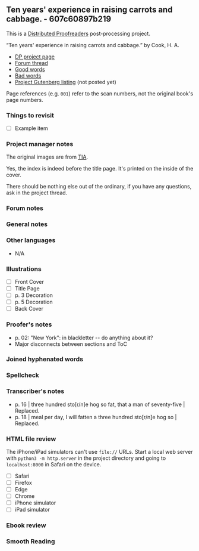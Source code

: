 ## Ten years' experience in raising carrots and cabbage. - 607c60897b219 ##

This is a [Distributed Proofreaders](http://www.pgdp.net/) post-processing project.

“Ten years' experience in raising carrots and cabbage.” by Cook, H. A.

* [DP project page](http://www.pgdp.net/c/project.php?id=projectID607c60897b219)
* [Forum thread](https://www.pgdp.net/phpBB3/viewtopic.php?t=80490)
* [Good words](good_words.txt)
* [Bad words](bad_words.txt)
* [Project Gutenberg listing]() (not posted yet)

Page references (e.g. `001`) refer to the scan numbers, not the original book's page numbers.

### Things to revisit ###

* [ ] Example item

### Project manager notes ###

The original images are from [TIA](https://archive.org/details/tenyearsexperien00cook/page/n1/mode/2up).

Yes, the index is indeed before the title page. It's printed on the inside of the cover.

There should be nothing else out of the ordinary, if you have any questions, ask in the project thread.



### Forum notes ###

### General notes ###

### Other languages ###

* N/A

### Illustrations ###

* [ ] Front Cover
* [ ] Title Page
* [ ] p. 3 Decoration
* [ ] p. 5 Decoration
* [ ] Back Cover

### Proofer's notes ###
* p. 02: "New York": in blackletter -- do anything about it?
* Major disconnects between sections and ToC

### Joined hyphenated words ###

### Spellcheck ###

### Transcriber's notes ###

* p. 16 | three hundred sto[r/n]e hog so fat, that a man of seventy-five | Replaced.
* p. 18 | meal per day, I will fatten a three hundred sto[r/n]e hog so | Replaced.

### HTML file review ###
The iPhone/iPad simulators can't use `file://` URLs. Start a local web server with `python3 -m http.server` in the project directory and going to `localhost:8000` in Safari on the device. 

* [ ] Safari
* [ ] Firefox
* [ ] Edge
* [ ] Chrome
* [ ] iPhone simulator
* [ ] iPad simulator

### Ebook review ###

### Smooth Reading ###
